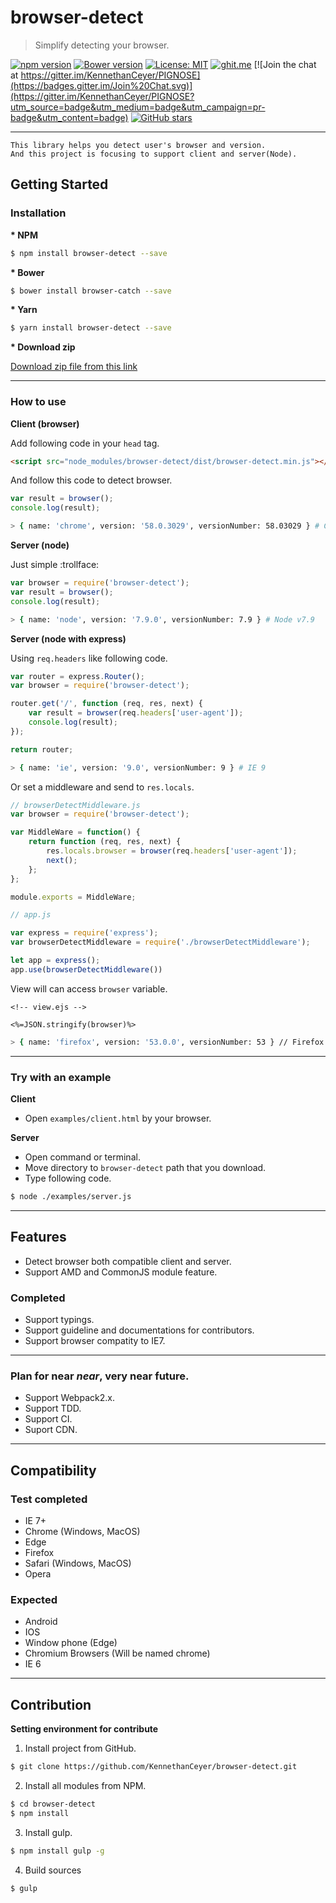 # browser-detect

> Simplify detecting your browser.

[![npm version](https://badge.fury.io/js/browser-detect.svg)](https://badge.fury.io/js/browser-detect) [![Bower version](https://badge.fury.io/bo/browser-catch.svg)](https://badge.fury.io/bo/browser-catch) [![License: MIT](https://img.shields.io/badge/License-MIT-yellow.svg)](https://opensource.org/licenses/MIT) [![ghit.me](https://ghit.me/badge.svg?repo=KennethanCeyer/browser-detect)](https://ghit.me/repo/KennethanCeyer/browser-detect) [![Join the chat at https://gitter.im/KennethanCeyer/PIGNOSE](https://badges.gitter.im/Join%20Chat.svg)](https://gitter.im/KennethanCeyer/PIGNOSE?utm_source=badge&utm_medium=badge&utm_campaign=pr-badge&utm_content=badge) [![GitHub stars](https://githubbadges.com/star.svg?user=KennethanCeyer&repo=browser-detect&background=007ecg&color=ffffff&style=flat)](https://github.com/KennethanCeyer/browser-detect)

----

```plaintext
This library helps you detect user's browser and version.
And this project is focusing to support client and server(Node).
```

## Getting Started

### Installation

**\* NPM**

```bash
$ npm install browser-detect --save
```

**\* Bower**

```bash
$ bower install browser-catch --save
```

**\* Yarn**

```bash
$ yarn install browser-detect --save
```

**\* Download zip**

[Download zip file from this link](https://github.com/KennethanCeyer/browser-detect/archive/master.zip)

----

### How to use

**Client (browser)**

Add following code in your `head` tag.

```html
<script src="node_modules/browser-detect/dist/browser-detect.min.js"></script>
```

And follow this code to detect browser.

```javascript
var result = browser();
console.log(result);
```

```bash
> { name: 'chrome', version: '58.0.3029', versionNumber: 58.03029 } # Chrome v58.0.3029
```

**Server (node)**

Just simple :trollface:

```javascript
var browser = require('browser-detect');
var result = browser();
console.log(result);
```

```bash
> { name: 'node', version: '7.9.0', versionNumber: 7.9 } # Node v7.9
```

**Server (node with express)**

Using `req.headers` like following code.

```javascript
var router = express.Router();
var browser = require('browser-detect');

router.get('/', function (req, res, next) {
    var result = browser(req.headers['user-agent']);
    console.log(result);
});

return router;
```

```bash
> { name: 'ie', version: '9.0', versionNumber: 9 } # IE 9
```

Or set a middleware and send to `res.locals`.

```javascript
// browserDetectMiddleware.js
var browser = require('browser-detect');

var MiddleWare = function() {
    return function (req, res, next) {
        res.locals.browser = browser(req.headers['user-agent']);
        next();
    };
};

module.exports = MiddleWare;
```

```javascript
// app.js

var express = require('express');
var browserDetectMiddleware = require('./browserDetectMiddleware');

let app = express();
app.use(browserDetectMiddleware())
```

View will can access `browser` variable.

```ejs
<!-- view.ejs -->

<%=JSON.stringify(browser)%>
```

```bash
> { name: 'firefox', version: '53.0.0', versionNumber: 53 } // Firefox v 53.0.0
```

----

### Try with an example

**Client**

- Open `examples/client.html` by your browser.

**Server**

- Open command or terminal.
- Move directory to `browser-detect` path that you download.
- Type following code.

```bash
$ node ./examples/server.js
```

----

## Features

- Detect browser both compatible client and server.
- Support AMD and CommonJS module feature.

### Completed

- Support typings.
- Support guideline and documentations for contributors.
- Support browser compatity to IE7.

----

### Plan for near *near*, **very near** future.

- Support Webpack2.x.
- Support TDD.
- Support CI.
- Suport CDN.

----

## Compatibility

### Test completed

- IE 7+
- Chrome (Windows, MacOS)
- Edge
- Firefox
- Safari (Windows, MacOS)
- Opera

### Expected

- Android
- IOS
- Window phone (Edge)
- Chromium Browsers (Will be named chrome)
- IE 6

----

## Contribution

**Setting environment for contribute**

1. Install project from GitHub.

```bash
$ git clone https://github.com/KennethanCeyer/browser-detect.git
```

2. Install all modules from NPM.

```bash
$ cd browser-detect
$ npm install
```

3. Install gulp.

```bash
$ npm install gulp -g
```

4. Build sources

```bash
$ gulp
```
